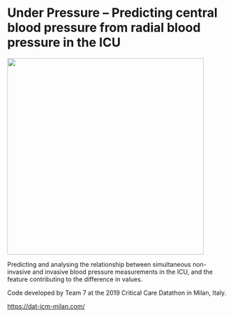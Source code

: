 # Under Pressure – Predicting central blood pressure from radial blood pressure in the ICU

<img src="https://i2.wp.com/dat-icm-milan.com/wp-content/uploads/2018/10/facebook_meta-1.png" width="450">

Predicting and analysing the relationship between simultaneous non-invasive and invasive blood pressure measurements in the ICU, and the feature contributing to the difference in values.

Code developed by Team 7 at the 2019 Critical Care Datathon in Milan, Italy.

https://dat-icm-milan.com/
